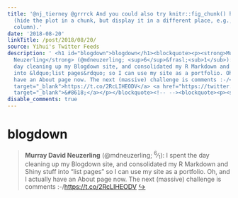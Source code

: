 ```yaml
---
title: '@nj_tierney @grrrck And you could also try knitr::fig_chunk() https://t.co/NTJJhfg8IX
  (hide the plot in a chunk, but display it in a different place, e.g., the right
  column).'
date: '2018-08-20'
linkTitle: /post/2018/08/20/
source: Yihui's Twitter Feeds
description: ' <h1 id="blogdown">blogdown</h1><blockquote><p><strong>Murray David
  Neuzerling</strong> (@mdneuzerling; <sup>6</sup>&frasl;<sub>1</sub>): I spent the
  day cleaning up my Blogdown site, and consolidated my R Markdown and Shiny stuff
  into &ldquo;list pages&rdquo; so I can use my site as a portfolio. Oh, and I actually
  have an About page now. The next (massive) challenge is comments :-/<a href="https://t.co/2RcLIHEODV"
  target="_blank">https://t.co/2RcLIHEODV</a> <a href="https://twitter.com/xieyihui/status/1031064098312613888"
  target="_blank">&#8618;</a></p></blockquote><!-- --><blockquote><p><str ...'
disable_comments: true
---
```

 <h1 id="blogdown">blogdown</h1><blockquote><p><strong>Murray David Neuzerling</strong> (@mdneuzerling; <sup>6</sup>&frasl;<sub>1</sub>): I spent the day cleaning up my Blogdown site, and consolidated my R Markdown and Shiny stuff into &ldquo;list pages&rdquo; so I can use my site as a portfolio. Oh, and I actually have an About page now. The next (massive) challenge is comments :-/<a href="https://t.co/2RcLIHEODV" target="_blank">https://t.co/2RcLIHEODV</a> <a href="https://twitter.com/xieyihui/status/1031064098312613888" target="_blank">&#8618;</a></p></blockquote><!-- --><blockquote><p><str ...